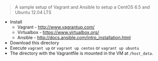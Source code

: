 > A sample setup of Vagrant and Ansible to setup a CentOS 6.5 and Ubuntu 12.04 LTS

- Install
  - Vagrant - http://www.vagrantup.com/
  - Virtualbox - https://www.virtualbox.org/
  - Ansible - http://docs.ansible.com/intro_installation.html
- Download this directory 
- Execute `vagrant up` or `vagrant up centos` or `vagrant up ubuntu`
- The directory with the Vagrantfile  is mounted in the VM at `/host_data`.
